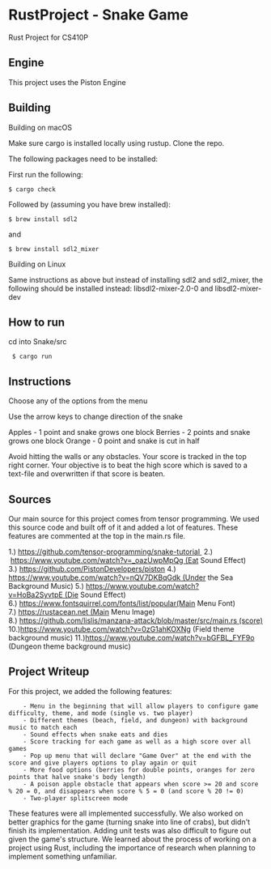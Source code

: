# RustProject - Snake Game
Rust Project for CS410P

## Engine
This project uses the Piston Engine

## Building

Building on macOS

Make sure cargo is installed locally using rustup. Clone the repo.

The following packages need to be installed:

First run the following: 

```
$ cargo check
```

Followed by (assuming you have brew installed): 

```
$ brew install sdl2
```
and

```
$ brew install sdl2_mixer
```

Building on Linux

Same instructions as above but instead of installing sdl2 and sdl2_mixer, 
the following should be installed instead: libsdl2-mixer-2.0-0 and libsdl2-mixer-dev

## How to run

cd into Snake/src

```
 $ cargo run
```

## Instructions

Choose any of the options from the menu

Use the arrow keys to change direction of the snake

Apples - 1 point and snake grows one block
Berries - 2 points and snake grows one block
Orange - 0 point and snake is cut in half

Avoid hitting the walls or any obstacles. Your score is tracked in the top right corner.
Your objective is to beat the high score which is saved to a text-file and overwritten if
that score is beaten.

## Sources

Our main source for this project comes from tensor programming. We used this source code and built off of it and added a lot of features. 
These features are commented at the top in the main.rs file.

1.) https://github.com/tensor-programming/snake-tutorial 
2.)  https://www.youtube.com/watch?v=_oazUwpMpQg (Eat Sound Effect) 
3.) https://github.com/PistonDevelopers/piston
4.) https://www.youtube.com/watch?v=nQV7DKBqGdk (Under the Sea Background Music)
5.) https://www.youtube.com/watch?v=HoBa2SyvtpE (Die Sound Effect) 
6.) https://www.fontsquirrel.com/fonts/list/popular(Main Menu Font)
7.) https://rustacean.net (Main Menu Image)
8.) https://github.com/lislis/manzana-attack/blob/master/src/main.rs (score)
10.)https://www.youtube.com/watch?v=0zG1ahKOXNg (Field theme background music)
11.)https://www.youtube.com/watch?v=bGFBL_FYF9o (Dungeon theme background music)

## Project Writeup

For this project, we added the following features: 

        - Menu in the beginning that will allow players to configure game difficulty, theme, and mode (single vs. two player)
        - Different themes (beach, field, and dungeon) with background music to match each
        - Sound effects when snake eats and dies
        - Score tracking for each game as well as a high score over all games
        - Pop up menu that will declare "Game Over" at the end with the score and give players options to play again or quit
        - More food options (berries for double points, oranges for zero points that halve snake's body length)
        - A poison apple obstacle that appears when score >= 20 and score % 20 = 0, and disappears when score % 5 = 0 (and score % 20 != 0)
        - Two-player splitscreen mode

These features were all implemented successfully. We also worked on better graphics for the game (turning snake into line of crabs), but didn't finish its implementation. Adding unit tests was also difficult to figure out given the game's structure. We learned about the process of working on a project using Rust, including the importance of research when planning to implement something unfamiliar.
